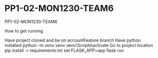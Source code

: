 # PP1-02-MON1230-TEAM6
PP1-02-MON1230-TEAM6


How to get running 


Have project cloned and be on accountFeature branch
Have python installed
python -m venv venv
venv\Scripts\activate
Go to project location
pip install -r requirements.txt
set FLASK_APP=app
flask run